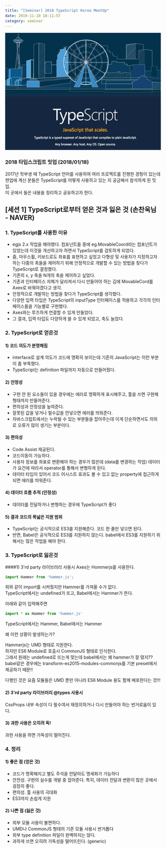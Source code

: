 ```yaml
---
title: "[Seminar] 2018 TypeScript Korea MeetUp"
date: 2019-11-10 18:11:57
category: seminar
---
```


![](images/typescript-meetup.jpeg)

### 2018 타입스크립트 밋업 (2018/01/18)

2017년 학부생 때 TypeScript 언어를 사용하여 여러 프로젝트를 진행한 경헝이 있는데 현업에 계신 분들은 TypeScript를 어떻게 사용하고 있는 지 궁금해서 참석하게 된 밋업.  
이 곳에서 들은 내용을 정리하고 공유하고자 한다.

## [세션 1] TypeScript로부터 얻은 것과 잃은 것 (손찬욱님 - NAVER)

### 1. TypeScript를 사용한 이유
- egjs 2.x 작업을 해야했다. 컴포넌트들 중에 eg.MovableCoord라는 컴포넌트가 있었는데 이것을 개선하고자 하면서 TypeScript를 검토하게 되었다.
- 줌, 마우스휠, 키보드로도 좌표를 표현하고 싶었고 다형성 및 사용자가 지정하고자 하는 다중의 축들을 제어하기 위해 안정적으로 개발할 수 있는 방법을 찾다가 TypeScript로 결정했다.
- 기존의 x, y 축을 N개의 축을 제어하고 싶었다.
- 기존과 인터페이스 자체가 달라져서 다시 만들어야 하는 김에 MovableCord를 Axex로 바꿔야겠다고 생각.
- 안정적으로 개발하는 방법을 찾다가 TypeScript를 생각했다.
- 다양한 입력 타입은 TypeScript의 inputType 인터페이스를 적용하고 각각의 인터페이스들을 기능별로 구현했다.
- Axes와는 루즈하게 연결할 수 있게 만들었다.
- 그 결과, 입력 타입도 다양하게 쓸 수 있게 되었고, 축도 늘었다.

### 2. TypeScript로 얻은것
#### 1) 코드 의도가 분명해짐
- interface로 설계 의도가 코드에 명확히 보이는데 기존의 JavaScript는 이런 부분이 좀 부족했다.
- TypeScript는 definition 파일까지 자동으로 만들어줬다.

#### 2) 안정성
- 구현 안 된 요소들이 있을 경우에는 에러로 명확하게 표시해주고, 툴을 쓰면 구현체 형태까지 만들어준다.
- 편의성과 안정성을 높여준다.
- 잘못된 값을 넣거나 필수값을 안넣으면 에러를 띄워준다.
- 자바스크립트에서는 누락될 수 있는 부분들을 잡아주는데 이게 단순하면서도 의외로 오류가 많이 생기는 부분이다.

#### 3) 편의성
- Code Assist 제공된다.
- 코드이동이 가능하다.
- 사용자 정보를 좌표로 변환해야 하는 경우가 많은데 (data를 변경하는 작업) 데이터가 요건에 따라서 operator를 통해서 변형하게 된다.
- 데이터 타입이 있어서 코드 어시스트 효과도 볼 수 있고 없는 property에 접근하게 되면 에러를 띄워준다.

#### 4) 데이터 흐름 추적 (안정성)
- 데이터를 전달하거나 변형하는 경우에 TypeScript가 좋다

#### 5) 결과 코드의 폭넓은 지원 범위
- TypeScript는 공식적으로 ES3를 지원해준다. 코드 한 줄만 넣으면 된다.
- 반면, Babel은 공식적으로 ES3를 지원하지 않는다. babel에서 ES3를 지원하기 위해서는 많은 작업을 해야 한다.

### 3. TypeScript로 잃은것
####1) 3'rd party 라이브러리 사용시 
Axes는 Hommerjs를 사용한다.  
```js
import Hammer from 'hammer.js';
```  
위와 같이 import를 시켜줬지만 Hammer를 가져올 수가 없다.  
TypeScript에서는 undefined가 뜨고, Babel에서는 Hammer가 뜬다.  

아래와 같이 입력해주면  
```js
import * as Hammer from 'hammer.js'
```  
TypeScript에서는 Hammer, Babel에서는 Hammer  

왜 이런 상황이 발생하는가?

Hammerjs는 UMD 형태로 지원한다.  
하지만 ES6 Module로 호출시 CommonJS 형태로 인식한다.  
그래서 원래는 undefined로 뜨는게 맞는데 babel에서는 왜 hammer가 잘 떴지??  
babel같은 경우에는 transform-es2015-modules-commonjs를 기본 preset에서 제공하기 때문!!  

다행인 것은 요즘 모듈들은 UMD 뿐만 아니라 ES6 Module 용도 함께 배포한다는 것!!!

#### 2) 3'rd party 라이브러리 @types 사용시
CssProps 내부 속성이 다 필수여서 재정의하거나 다시 만들어야 하는 번거로움이 있다.

#### 3) 과한 사용은 오히려 독!
과한 사용을 하면 가독성이 떨어진다.

### 4. 정리
#### 1) 좋은 점 (얻은 것)
- 코드가 명확해지고 별도 주석을 안달아도 명세화가 가능하다
- 안전성. 구현의 실수를 개발 중 잡아준다. 특히, 데이터 전달과 변환이 많은 곳에서 굉장히 좋다.
- 편의성. 툴 사용의 극대화
- ES3까지 손쉽게 지원

#### 2) 나쁜 점 (잃은 것)
- 외부 모듈 사용이 불편하다.
- UMD나 CommonJS 형태의 기존 모듈 사용시 번거롭다
- 외부 type definition 파일이 완벽하지는 않다.
- 과하게 쓰면 오히려 가독성을 떨어뜨린다. (generic)